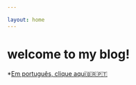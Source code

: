 ```yaml
---

layout: home
---
```

# welcome to my blog!

*[Em português, clique aqui🇧🇷🇵🇹](https://diegodelmondes.github.io/pt)
